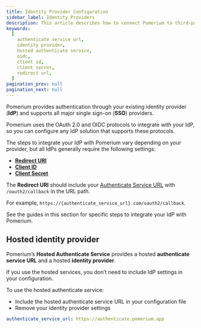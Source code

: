 ```yaml
---
title: Identity Provider Configuration
sidebar_label: Identity Providers
description: This article describes how to connect Pomerium to third-party identity providers and single-sign-on services.
keywords:
  [
    authenticate service url,
    identity provider,
    hosted authenticate service,
    oidc,
    client id,
    client secret,
    redirect url,
  ]
pagination_prev: null
pagination_next: null
---
```


Pomerium provides authentication through your existing identity provider (**IdP**) and supports all major single sign-on (**SSO**) providers.

Pomerium uses the OAuth 2.0 and OIDC protocols to integrate with your IdP, so you can configure any IdP solution that supports these protocols.

The steps to integrate your IdP with Pomerium vary depending on your provider, but all IdPs generally require the following settings:

- **[Redirect URI](https://www.oauth.com/oauth2-servers/redirect-uris/)**
- **[Client ID]**
- **[Client Secret]**

The **Redirect URI** should include your [Authenticate Service URL](/docs/reference/authenticate-service-url) with `/oauth2/callback` in the URL path.

For example, `https://{authenticate_service_url}.com/oauth2/callback`.

See the guides in this section for specific steps to integrate your IdP with Pomerium.

## Hosted identity provider

Pomerium’s **Hosted Authenticate Service** provides a hosted **authenticate service URL** and a hosted **identity provider**.

If you use the hosted services, you don’t need to include IdP settings in your configuration.

To use the hosted authenticate service:

- Include the hosted authenticate service URL in your configuration file
- Remove your identity provider settings

```yaml title=pomerium-config.yaml
authenticate_service_url: https://authenticate.pomerium.app
```

[client id]: /docs/reference/identity-provider-client-id
[client secret]: /docs/reference/identity-provider-client-secret
[environmental variables]: https://en.wikipedia.org/wiki/Environment_variable
[oauth2]: https://oauth.net/2/
[openid connect]: https://en.wikipedia.org/wiki/OpenID_Connect
